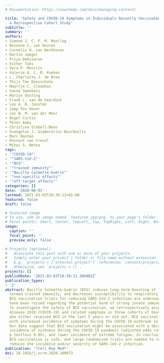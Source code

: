 ```yaml
---
# Documentation: https://wowchemy.com/docs/managing-content/

title: 'Safety and COVID-19 Symptoms in Individuals Recently Vaccinated with BCG:
  a Retrospective Cohort Study'
subtitle: ''
summary: ''
authors:
- Simone J. C. F. M. Moorlag
- Rosanne C. van Deuren
- Cornelis H. van Werkhoven
- Martin Jaeger
- Priya Debisarun
- Esther Taks
- Vera P. Mourits
- Valerie A. C. M. Koeken
- L. Charlotte J. de Bree
- Thijs Ten Doesschate
- Maartje C. Cleophas
- Sanne Smeekens
- Marije Oosting
- Frank L. van de Veerdonk
- Leo A. B. Joosten
- Jaap Ten Oever
- Jos W. M. van der Meer
- Nigel Curtis
- Peter Aaby
- Christine Stabell-Benn
- Evangelos J. Giamarellos-Bourboulis
- Marc Bonten
- Reinout van Crevel
- Mihai G. Netea
tags:
- '"COVID-19"'
- '"SARS-CoV-2"'
- '"BCG"'
- '"trained immunity"'
- '"Bacille Calmette-Guérin"'
- '"non-specific effects"'
- '"off-target effects"'
categories: []
date: '2020-08-01'
lastmod: 2021-03-03T20:39:13+01:00
featured: false
draft: false

# Featured image
# To use, add an image named `featured.jpg/png` to your page's folder.
# Focal points: Smart, Center, TopLeft, Top, TopRight, Left, Right, BottomLeft, Bottom, BottomRight.
image:
  caption: ''
  focal_point: ''
  preview_only: false

# Projects (optional).
#   Associate this post with one or more of your projects.
#   Simply enter your project's folder or file name without extension.
#   E.g. `projects = ["internal-project"]` references `content/project/deep-learning/index.md`.
#   Otherwise, set `projects = []`.
projects: []
publishDate: '2021-03-03T19:39:13.206802Z'
publication_types:
- '2'
abstract: Bacille Calmette-Guérin (BCG) induces long-term boosting of innate immunity,
  termed trained immunity, and decreases susceptibility to respiratory tract infections.
  BCG vaccination trials for reducing SARS-CoV-2 infection are underway, but concerns
  have been raised regarding the potential harm of strong innate immune responses.
  To investigate the safety of BCG vaccination, we retrospectively assessed coronavirus
  disease 2019 (COVID-19) and related symptoms in three cohorts of healthy volunteers
  who either received BCG in the last 5 years or did not. BCG vaccination is not associated
  with increased incidence of symptoms during the COVID-19 outbreak in the Netherlands.
  Our data suggest that BCG vaccination might be associated with a decrease in the
  incidence of sickness during the COVID-19 pandemic (adjusted odds ratio [AOR] 0.58,
  p textless 0.05), and lower incidence of extreme fatigue. In conclusion, recent
  BCG vaccination is safe, and large randomized trials are needed to reveal if BCG
  reduces the incidence and/or severity of SARS-CoV-2 infection.
publication: '*Cell Rep Med*'
doi: 10.1016/j.xcrm.2020.100073
---
```

